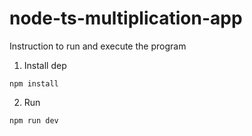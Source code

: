 # node-ts-multiplication-app

Instruction to run and execute the program

1. Install dep

```
npm install
```

2. Run

```
npm run dev
```
